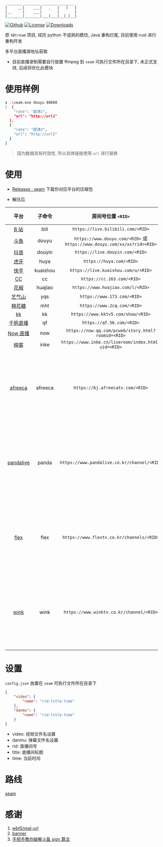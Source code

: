 ```
 _______ _______ _______ _______
|     __|    ___|   _   |   |   |
|__     |    ___|       |       |
|_______|_______|___|___|__|_|__|
```

[![Github]][Repo] [![License]][Repo] [![Downloads]][Release]

[Repo]: https://github.com/Borber/seam
[Github]: https://img.shields.io/badge/github-Borber/seam-8da0cb.svg?style=for-the-badge&logo=github
[Downloads]: https://img.shields.io/github/downloads/Borber/seam/total.svg?style=for-the-badge&color=82E0AA&logo=github
[Release]: https://github.com/Borber/seam/releases/latest
[License]: https://img.shields.io/github/license/borber/seam?color=%2398cbed&logo=rust&style=for-the-badge

原 `SBtream` 项目, 经历 python 不成熟的模仿, Java 重构烂尾, 目前使用 rust 进行重构开发

多平台直播源地址获取

-   目前直播录制需要自行放置 ffmpeg 到 `seam` 可执行文件所在目录下, 未正式支持, 后续将优化此模块

# 使用样例

```bash
❯ .\seam.exe douyu 88080
[  {
    "rate": "超清1",
    "url": "http://url1"
  },
  {
    "rate": "超清2",
    "url": "http://url2"
  }
]
```

> 因为数据具有时效性, 所以具体链接使用 `url` 进行替换

# 使用

-   [Releases · seam](https://github.com/Borber/seam/releases) 下载你对应平台的压缩包

-   解压后

|                   平台                    |  子命令  |                            房间号位置 `<RID>`                            |         备注         |
| :---------------------------------------: | :------: | :----------------------------------------------------------------------: | :------------------: |
|    [B 站](https://live.bilibili.com/)     |   bili   |                    `https://live.bilibili.com/<RID>`                     |                      |
|      [斗鱼](https://www.douyu.com/)       |  douyu   | `https://www.douyu.com/<RID>` 或 `https://www.douyu.com/xx/xx?rid=<RID>` |                      |
|     [抖音](https://live.douyin.com/)      |  douyin  |                     `https://live.douyin.com/<RID>`                      |                      |
|         [虎牙](https://huya.com/)         |   huya   |                         `https://huya.com/<RID>`                         |                      |
|    [快手](https://live.kuaishou.com/)     | kuaishou |                   `https://live.kuaishou.com/u/<RID>`                    |                      |
|         [CC](https://cc.163.com/)         |    cc    |                        `https://cc.163.com/<RID>`                        |                      |
|     [花椒](https://www.huajiao.com/)      | huajiao  |                    `https://www.huajiao.com/l/<RID>`                     |                      |
|      [艺气山](https://www.173.com/)       |   yqs    |                       `https://www.173.com/<RID>`                        |                      |
|      [棉花糖](https://www.2cq.com/)       |   mht    |                       `https://www.2cq.com/<RID>`                        |                      |
|       [kk](https://www.kktv5.com/)        |    kk    |                    `https://www.kktv5.com/show/<RID>`                    |                      |
|      [千帆直播](https://qf.56.com/)       |    qf    |                        `https://qf.56.com/<RID>`                         |                      |
|      [Now 直播](https://now.qq.com/)      |   now    |            `https://now.qq.com/pcweb/story.html?roomid=<RID>`            |                      |
|       [映客](https://www.inke.cn/)        |   inke   |           `https://www.inke.cn/liveroom/index.html?uid=<RID>`            |                      |
|     [afreeca](https://afreecatv.com/)     | afreeca  |                     `https://bj.afreecatv.com/<RID>`                     | 主播名字而非直播间号 |
| [pandalive](https://www.pandalive.co.kr/) |  panda   |               `https://www.pandalive.co.kr/channel/<RID>`                | 主播名字而非直播间号 |
|     [flex](https://www.flextv.co.kr/)     |   flex   |                `https://www.flextv.co.kr/channels/<RID>`                 | 主播名字而非直播间号 |
|     [wink](https://www.winktv.co.kr/)     |   wink   |                 `https://www.winktv.co.kr/channel/<RID>`                 | 主播名字而非直播间号 |

# 设置

`config.json` 放置在 `seam` 可执行文件所在目录下

```json
{
    "video": {
        "name": "rid-title-time"
    },
    "danmu": {
        "name": "rid-title-time"
    }
}
```

-   video: 视频文件名设置
-   danmu: 弹幕文件名设置
-   rid: 直播间号
-   title: 直播间标题
-   time: 当前时间

# 路线

[seam](https://github.com/users/Borber/projects/4/views/1)

# 感谢

1. [wbt5/real-url](https://github.com/wbt5/real-url/)
2. [banner](https://textkool.com/en/ascii-art-generator?hl=default&vl=default&font=Chunky&text=SEAM)
3. [手把手教你破解斗鱼 sign 算法](https://zhuanlan.zhihu.com/p/107330805)
